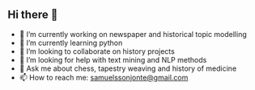 ## Hi there 👋



- 🔭 I’m currently working on newspaper and historical topic modelling
- 🌱 I’m currently learning python
- 👯 I’m looking to collaborate on history projects
- 🤔 I’m looking for help with text mining and NLP methods
- 💬 Ask me about chess, tapestry weaving and history of medicine
- 📫 How to reach me: samuelssonjonte@gmail.com


